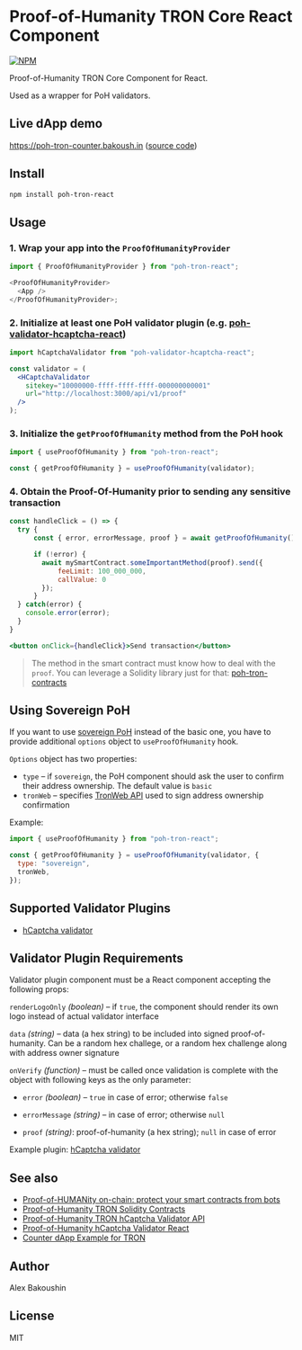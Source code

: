 # Proof-of-Humanity TRON Core React Component

[![NPM](https://img.shields.io/npm/v/poh-tron-react)](https://www.npmjs.com/package/poh-tron-react)

Proof-of-Humanity TRON Core Component for React.

Used as a wrapper for PoH validators.

## Live dApp demo

https://poh-tron-counter.bakoush.in ([source code](https://github.com/Human-Protocol/poh-tron-counter-example))

## Install

```bash
npm install poh-tron-react
```

## Usage

### 1. Wrap your app into the `ProofOfHumanityProvider`

```javascript
import { ProofOfHumanityProvider } from "poh-tron-react";

<ProofOfHumanityProvider>
  <App />
</ProofOfHumanityProvider>;
```

### 2. Initialize at least one PoH validator plugin (e.g. [poh-validator-hcaptcha-react](https://www.npmjs.com/package/poh-validator-hcaptcha-react))

```jsx
import hCaptchaValidator from "poh-validator-hcaptcha-react";

const validator = (
  <HCaptchaValidator
    sitekey="10000000-ffff-ffff-ffff-000000000001"
    url="http://localhost:3000/api/v1/proof"
  />
);
```

### 3. Initialize the `getProofOfHumanity` method from the PoH hook

```javascript
import { useProofOfHumanity } from "poh-tron-react";

const { getProofOfHumanity } = useProofOfHumanity(validator);
```

### 4. Obtain the Proof-Of-Humanity prior to sending any sensitive transaction

```jsx
const handleClick = () => {
  try {
      const { error, errorMessage, proof } = await getProofOfHumanity();

      if (!error) {
        await mySmartContract.someImportantMethod(proof).send({
            feeLimit: 100_000_000,
            callValue: 0
        });
      }
  } catch(error) {
    console.error(error);
  }
}

<button onClick={handleClick}>Send transaction</button>
```

> The method in the smart contract must know how to deal with the `proof`. You can leverage a Solidity library just for that: [poh-tron-contracts](https://npmjs.com/package/poh-tron-contracts)

## Using Sovereign PoH

If you want to use [sovereign PoH](https://github.com/Human-Protocol/poh-tron-contracts#sovereign-proof) instead of the basic one, you have to provide additional `options` object to `useProofOfHumanity` hook.

`Options` object has two properties:

- `type` – if `sovereign`, the PoH component should ask the user to confirm their address ownership. The default value is `basic`
- `tronWeb` – specifies [TronWeb API](https://developers.tron.network/reference/tronweb-object) used to sign address ownership confirmation

Example:

```javascript
import { useProofOfHumanity } from "poh-tron-react";

const { getProofOfHumanity } = useProofOfHumanity(validator, {
  type: "sovereign",
  tronWeb,
});
```

## Supported Validator Plugins

- [hCaptcha validator](https://npmjs.com/package/poh-validator-hcaptcha-react)

## Validator Plugin Requirements

Validator plugin component must be a React component accepting the following props:

`renderLogoOnly` _(boolean)_ – if `true`, the component should render its own logo instead of actual validator interface

`data` _(string)_ – data (a hex string) to be included into signed proof-of-humanity. Can be a random hex challege, or a random hex challenge along with address owner signature

`onVerify` _(function)_ – must be called once validation is complete with the object with following keys as the only parameter:

- `error` _(boolean)_ – `true` in case of error; otherwise `false`

- `errorMessage` _(string)_ – in case of error; otherwise `null`

- `proof` _(string)_: proof-of-humanity (a hex string); `null` in case of error

Example plugin: [hCaptcha validator](https://npmjs.com/package/poh-validator-hcaptcha-react)

## See also

- [Proof-of-HUMANity on-chain: protect your smart contracts from bots](https://www.humanprotocol.org/blog/proof-of-humanity-on-chain-protect-your-smart-contracts-from-bots)
- [Proof-of-Humanity TRON Solidity Contracts](https://npmjs.com/package/poh-tron-contracts)
- [Proof-of-Humanity TRON hCaptcha Validator API](https://hub.docker.com/r/bakoushin/poh-tron-validator-hcaptcha)
- [Proof-of-Humanity hCaptcha Validator React](https://npmjs.com/package/poh-validator-hcaptcha-react)
- [Counter dApp Example for TRON](https://github.com/Human-Protocol/poh-tron-counter-example)

## Author

Alex Bakoushin

## License

MIT
